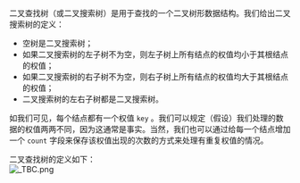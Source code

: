 二叉查找树（或二叉搜索树）是用于查找的一个二叉树形数据结构。我们给出二叉搜索树的定义：

- 空树是二叉搜索树；
- 如果二叉搜索树的左子树不为空，则左子树上所有结点的权值均小于其根结点的权值；
- 如果二叉搜索树的右子树不为空，则右子树上所有结点的权值均大于其根结点的权值；
- 二叉搜索树的左右子树都是二叉搜索树。

如我们可见，每个结点都有一个权值 `key` 。我们可以规定（假设）我们处理的数据的权值两两不同，因为这通常是事实。当然，我们也可以通过给每一个结点增加一个 `count` 字段来保存该权值出现的次数的方式来处理有重复权值的情况。

二叉查找树的定义如下：<br />![_TBC.png](./assets/1605893270831-97e3f03f-9ab3-4925-a7e7-65b4ddf2cf9d.png)
